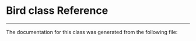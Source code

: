 # Bird class Reference
----------------------------------------
The documentation for this class was generated from the following file:

